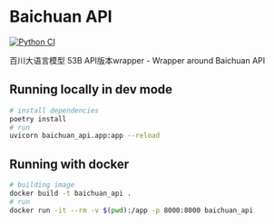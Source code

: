 # Baichuan API

[![Python CI](https://github.com/Blacklake-Tech/baichuan_api/actions/workflows/CI.yaml/badge.svg)](https://github.com/Blacklake-Tech/baichuan_api/actions/workflows/CI.yaml)

百川大语言模型 53B API版本wrapper - Wrapper around Baichuan API

## Running locally in dev mode

```bash
# install dependencies
poetry install
# run
uvicorn baichuan_api.app:app --reload
```

## Running with docker

```bash
# building image
docker build -t baichuan_api .
# run
docker run -it --rm -v $(pwd):/app -p 8000:8000 baichuan_api
```
